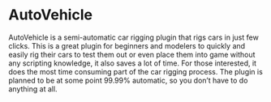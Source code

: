 # AutoVehicle
AutoVehicle is a semi-automatic car rigging plugin that rigs cars in just few clicks. This is a great plugin for beginners and modelers to quickly and easily rig their cars to test them out or even place them into game without any scripting knowledge, it also saves a lot of time. For those interested, it does the most time consuming part of the car rigging process. The plugin is planned to be at some point 99.99% automatic, so you don’t have to do anything at all.
